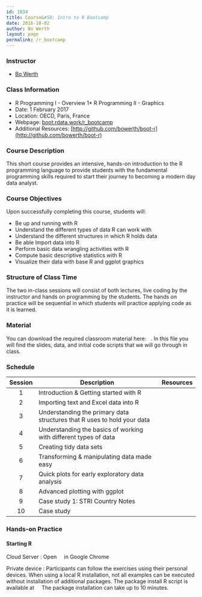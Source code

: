```yaml
---
id: 1834
title: Course&#58; Intro to R Bootcamp
date: 2016-10-02
author: Bo Werth
layout: page
permalink: /r_bootcamp
---
```


### Instructor

  * [Bo Werth](http://gh.rdata.work/)


### Class Information

* R Programming I - Overview
1* R Programming II - Graphics
* Date: 1 February 2017
* Location: OECD, Paris, France
* Webpage: [boot.rdata.work/r_bootcamp](http://boot.rdata.work/r_bootcamp)
* Additional Resources: [http://github.com/bowerth/boot-r](http://github.com/bowerth/boot-r)

### Course Description 

This short course provides an intensive, hands-on introduction to the R programming language to provide students with the fundamental programming skills required to start their journey to becoming a modern day data analyst.

### Course Objectives
Upon successfully completing this course, students will:

- Be up and running with R
- Understand the different types of data R can work with
- Understand the different structures in which R holds data
- Be able Import data into R
- Perform basic data wrangling activities with R
- Compute basic descriptive statistics with R
- Visualize their data with base R and ggplot graphics


### Structure of Class Time 

The two in-class sessions will consist of both lectures, live coding by the instructor and hands on programming by the students. The hands on practice will be sequential in which students will practice applying code as it is learned. 


### Material
You can download the required classroom material here: &nbsp; <a href="https://dl.dropboxusercontent.com/u/1807228/bootcamp.zip?dl=1" style="color:black;"><i class="fa fa-folder-open" style="font-size:1em"></i></a>.  In this file you will find the slides, data, and initial code scripts that we will go through in class.


### Schedule

<!-- &nbsp; <a href="https://www.dropbox.com/sh/u90143yxi8frjc6/AACabxoBFwxHBGu1PH9fTEkDa?dl=1" style="color:black;"><i class="fa fa-database" aria-hidden="true"></i></a> -->

| Session | Description | Resources | 
|:---:|---|:---:|
| 1 | Introduction & Getting started with R | <a href="bootcamp/1-intro" style="color:black;"><i class="fa fa-file-powerpoint-o" aria-hidden="true"></i></a> &nbsp; <a href="bootcamp/1-intro/1-intro.R" style="color:black;"><i class="fa fa-file-code-o" aria-hidden="true"></i></a> &nbsp;&nbsp;&nbsp;&nbsp;&nbsp;&nbsp; |
| 2 | Importing text and Excel data into R | <a href="bootcamp/2-get-data" style="color:black;"><i class="fa fa-file-powerpoint-o" aria-hidden="true"></i></a> &nbsp; <a href="bootcamp/2-get-data/2-get-data.R" style="color:black;"><i class="fa fa-file-code-o" aria-hidden="true"></i></a> &nbsp;&nbsp;&nbsp;&nbsp;&nbsp;&nbsp; |
| 3 | Understanding the primary data structures that R uses to hold your data | <a href="bootcamp/3-data-structures" style="color:black;"><i class="fa fa-file-powerpoint-o" aria-hidden="true"></i></a> &nbsp; <a href="bootcamp/3-data-structures/3-data-structures.R" style="color:black;"><i class="fa fa-file-code-o" aria-hidden="true"></i></a> &nbsp;&nbsp;&nbsp;&nbsp;&nbsp;&nbsp; |
| 4 | Understanding the basics of working with different types of data | <a href="bootcamp/4-data-types" style="color:black;"><i class="fa fa-file-powerpoint-o" aria-hidden="true"></i></a> &nbsp; <a href="bootcamp/4-data-types/4-data-types.R" style="color:black;"><i class="fa fa-file-code-o" aria-hidden="true"></i></a> &nbsp;&nbsp;&nbsp;&nbsp;&nbsp;&nbsp; |
| 5 | Creating tidy data sets | <a href="bootcamp/5-tidy-data" style="color:black;"><i class="fa fa-file-powerpoint-o" aria-hidden="true"></i></a> &nbsp; <a href="bootcamp/5-tidy-data/5-tidy-data.R" style="color:black;"><i class="fa fa-file-code-o" aria-hidden="true"></i></a> &nbsp;&nbsp;&nbsp;&nbsp;&nbsp;&nbsp;  |
| 6 | Transforming & manipulating data made easy | <a href="bootcamp/6-dplyr-data" style="color:black;"><i class="fa fa-file-powerpoint-o" aria-hidden="true"></i></a> &nbsp; <a href="bootcamp/6-dplyr-data/6-dplyr-data.R" style="color:black;"><i class="fa fa-file-code-o" aria-hidden="true"></i></a> &nbsp;&nbsp;&nbsp;&nbsp;&nbsp;&nbsp; |
| 7 | Quick plots for early exploratory data analysis | <a href="bootcamp/7-quickplots" style="color:black;"><i class="fa fa-file-powerpoint-o" aria-hidden="true"></i></a> &nbsp; <a href="bootcamp/7-quickplots/7-quickplots.R" style="color:black;"><i class="fa fa-file-code-o" aria-hidden="true"></i></a> &nbsp;&nbsp;&nbsp;&nbsp;&nbsp;&nbsp; |
| 8 | Advanced plotting with ggplot | <a href="bootcamp/8-ggplot" style="color:black;"><i class="fa fa-file-powerpoint-o" aria-hidden="true"></i></a> &nbsp; <a href="bootcamp/8-ggplot/8-ggplot.R" style="color:black;"><i class="fa fa-file-code-o" aria-hidden="true"></i></a> &nbsp;&nbsp;&nbsp;&nbsp;&nbsp;&nbsp; |
| 9 | Case study 1: STRI Country Notes | <a href="http://sti.rdata.work/report_stri_AUT.html" style="color:black;"><i class="fa fa-file-powerpoint-o" aria-hidden="true"></i></a> &nbsp; <a href="bootcamp/9-case-study-1/report_stri.R" style="color:black;"><i class="fa fa-file-code-o" aria-hidden="true"></i></a> &nbsp; <a href="http://sti.rdata.work/report_stri_countrynotes.html" style="color:black;"><i class="fa fa-database" aria-hidden="true"></i></a> |
| 10 | Case study | <a href="bootcamp/10-case-study-2" style="color:black;"><i class="fa fa-file-powerpoint-o" aria-hidden="true"></i></a> &nbsp; <a href="bootcamp/10-case-study-2/10-case-study-2.R" style="color:black;"><i class="fa fa-file-code-o" aria-hidden="true"></i></a> &nbsp; <a href="https://dl.dropboxusercontent.com/u/1807228/all_data_M_2015.xlsx?dl=1" style="color:black;"><i class="fa fa-database" aria-hidden="true"></i></a> |


### Hands-on Practice

#### Starting R

<!-- Portable version -->
<!-- :   Start RStudio from `\\asap1\em_apps$\R` -->

<!-- OECD R Server -->
<!-- :   Log on to server, start RStudio and set R installation:   -->
<!-- 	`\\\\asap1\\em_apps\$\\R\\R-3.3.1` -->

<!-- `setwd("T:/DKI/rtrainings/bootcamp/code-scripts")` -->

Cloud Server
: Open &nbsp; <a href="http://rstudio.rdata.work:8787/" style="color:black;"><i
  class="fa fa-cloud" aria-hidden="true"></i></a> &nbsp; in Google Chrome

Private device 
: Participants can follow the exercises using their personal devices. When using
  a local R installation, not all examples can be executed without installation
  of additional packages. The package install R script is available at &nbsp; <a
  href="https://dl.dropboxusercontent.com/u/1807228/install-packages.R?dl=1"
  style="color:black;"><i class="fa fa-file-code-o" aria-hidden="true"></i></a>
  &nbsp; The package installation can take up to 10 minutes.

